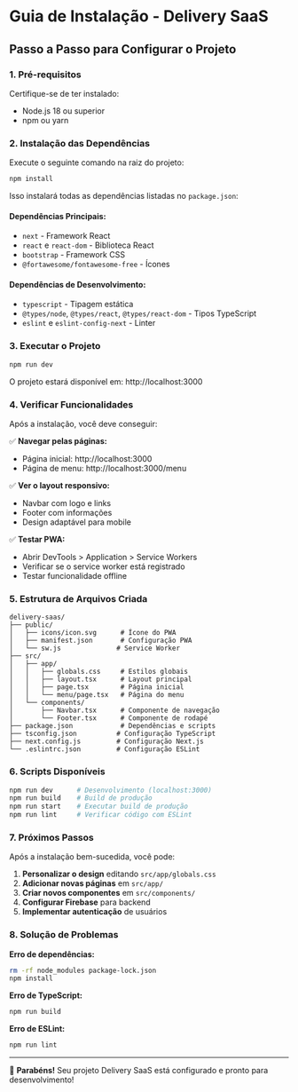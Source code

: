 # Guia de Instalação - Delivery SaaS

## Passo a Passo para Configurar o Projeto

### 1. Pré-requisitos

Certifique-se de ter instalado:

- Node.js 18 ou superior
- npm ou yarn

### 2. Instalação das Dependências

Execute o seguinte comando na raiz do projeto:

```bash
npm install
```

Isso instalará todas as dependências listadas no `package.json`:

#### Dependências Principais:

- `next` - Framework React
- `react` e `react-dom` - Biblioteca React
- `bootstrap` - Framework CSS
- `@fortawesome/fontawesome-free` - Ícones

#### Dependências de Desenvolvimento:

- `typescript` - Tipagem estática
- `@types/node`, `@types/react`, `@types/react-dom` - Tipos TypeScript
- `eslint` e `eslint-config-next` - Linter

### 3. Executar o Projeto

```bash
npm run dev
```

O projeto estará disponível em: http://localhost:3000

### 4. Verificar Funcionalidades

Após a instalação, você deve conseguir:

✅ **Navegar pelas páginas:**

- Página inicial: http://localhost:3000
- Página de menu: http://localhost:3000/menu

✅ **Ver o layout responsivo:**

- Navbar com logo e links
- Footer com informações
- Design adaptável para mobile

✅ **Testar PWA:**

- Abrir DevTools > Application > Service Workers
- Verificar se o service worker está registrado
- Testar funcionalidade offline

### 5. Estrutura de Arquivos Criada

```
delivery-saas/
├── public/
│   ├── icons/icon.svg      # Ícone do PWA
│   ├── manifest.json       # Configuração PWA
│   └── sw.js              # Service Worker
├── src/
│   ├── app/
│   │   ├── globals.css     # Estilos globais
│   │   ├── layout.tsx      # Layout principal
│   │   ├── page.tsx        # Página inicial
│   │   └── menu/page.tsx   # Página do menu
│   └── components/
│       ├── Navbar.tsx      # Componente de navegação
│       └── Footer.tsx      # Componente de rodapé
├── package.json            # Dependências e scripts
├── tsconfig.json          # Configuração TypeScript
├── next.config.js         # Configuração Next.js
└── .eslintrc.json         # Configuração ESLint
```

### 6. Scripts Disponíveis

```bash
npm run dev      # Desenvolvimento (localhost:3000)
npm run build    # Build de produção
npm run start    # Executar build de produção
npm run lint     # Verificar código com ESLint
```

### 7. Próximos Passos

Após a instalação bem-sucedida, você pode:

1. **Personalizar o design** editando `src/app/globals.css`
2. **Adicionar novas páginas** em `src/app/`
3. **Criar novos componentes** em `src/components/`
4. **Configurar Firebase** para backend
5. **Implementar autenticação** de usuários

### 8. Solução de Problemas

**Erro de dependências:**

```bash
rm -rf node_modules package-lock.json
npm install
```

**Erro de TypeScript:**

```bash
npm run build
```

**Erro de ESLint:**

```bash
npm run lint
```

---

🎉 **Parabéns!** Seu projeto Delivery SaaS está configurado e pronto para desenvolvimento!
